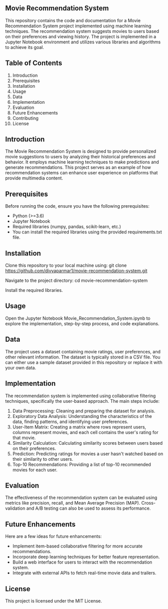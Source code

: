 ## Movie Recommendation System
This repository contains the code and documentation for a Movie Recommendation System project implemented using machine learning techniques. The recommendation system suggests movies to users based on their preferences and viewing history. The project is implemented in a Jupyter Notebook environment and utilizes various libraries and algorithms to achieve its goal.

## Table of Contents
1. Introduction
2. Prerequisites
3. Installation
4. Usage
5. Data
6. Implementation
7. Evaluation
8. Future Enhancements
9. Contributing
10. License
    
## Introduction
The Movie Recommendation System is designed to provide personalized movie suggestions to users by analyzing their historical preferences and behavior. It employs machine learning techniques to make predictions and generate recommendations. This project serves as an example of how recommendation systems can enhance user experience on platforms that provide multimedia content.

## Prerequisites
Before running the code, ensure you have the following prerequisites:
- Python (>=3.6)
- Jupyter Notebook
- Required libraries (numpy, pandas, scikit-learn, etc.)
- You can install the required libraries using the provided requirements.txt file.

## Installation
Clone this repository to your local machine using:
git clone https://github.com/divyaparmar1/movie-recommendation-system.git

Navigate to the project directory:
cd movie-recommendation-system

Install the required libraries.

## Usage
Open the Jupyter Notebook Movie_Recommendation_System.ipynb to explore the implementation, step-by-step process, and code explanations.

## Data
The project uses a dataset containing movie ratings, user preferences, and other relevant information. The dataset is typically stored in a CSV file. You can either use a sample dataset provided in this repository or replace it with your own data.

## Implementation
The recommendation system is implemented using collaborative filtering techniques, specifically the user-based approach. The main steps include:
1. Data Preprocessing: Cleaning and preparing the dataset for analysis.
2. Exploratory Data Analysis: Understanding the characteristics of the data, finding patterns, and identifying user preferences.
3. User-Item Matrix: Creating a matrix where rows represent users, columns represent movies, and each cell contains the user's rating for that movie.
4. Similarity Calculation: Calculating similarity scores between users based on their preferences.
5. Prediction: Predicting ratings for movies a user hasn't watched based on their similarity to other users.
6. Top-10 Recommendations: Providing a list of top-10 recommended movies for each user.

## Evaluation
The effectiveness of the recommendation system can be evaluated using metrics like precision, recall, and Mean Average Precision (MAP). Cross-validation and A/B testing can also be used to assess its performance.

## Future Enhancements
Here are a few ideas for future enhancements:
- Implement item-based collaborative filtering for more accurate recommendations.
- Incorporate deep learning techniques for better feature representation.
- Build a web interface for users to interact with the recommendation system.
- Integrate with external APIs to fetch real-time movie data and trailers.

## License
This project is licensed under the MIT License.
